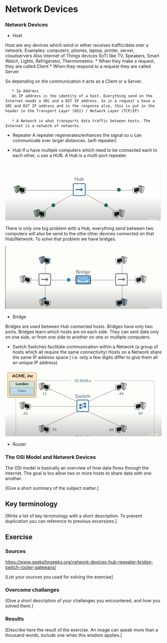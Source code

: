 # Network Devices

### Network Devices
* Host

Host are any devices which send or either receives traffic/data over a network.
Examples: computers, phones, laptop, printer, server, cloudservers
Also Internet of Things devices (IoT) like TV, Speakers, Smart Watch, Lights, Refrigerator, Thermometers.
    * When they make a request, they are called Client
    * When they respond to a request they are called Server

So depending on the communication it acts as a Client or a Server.

       * Ip Address
       An IP address is the identity of a host. Everything send on the Internet needs a SRC and a DST IP address. So in a request u have a SRC and DST IP address and in the response also, this is put in the header in the Transport Layer (OSI) / Network Layer (TCP/IP)

       * A Network is what transports data traffic between hosts. The Internet is a network of networks.

* Repeater
A repeater regenerates/enhances the signal so u can communicate over larger distances. (wifi repeater)

* Hub
If u have multiple computers which need to be connected each to each other, u use a HUB. A Hub is a multi-port repeater.

![alt text](../00_includes/NTW/hub.PNG)

There is only one big problem with a Hub, everything send between two computers will also be send to the othe other devices connected on that Hub/Network. To solve that problem we have bridges.

![alt text](../00_includes/NTW/Bridge.PNG)

* Bridge

Bridges are used between Hub connected hosts.
Bridges have only two ports.
Bridges learn which hosts are on each side. They can sent data only on one side, or from one side to another on one or multiple computers.

* Switch
Switches facilitate communication within a Network (a group of hosts which all require the same connectivity)
Hosts on a Network share the same IP address space (
    i.e. only a few digits differ to give them all an unique IP address)

![alt text](../00_includes/NTW/SwitchNTW.PNG)

* Router





### The OSI Model and Network Devices

The OSI model is basically an overview of how data flows through the Internet.
The goal is too allow two or more hosts to share data with one another.





[Give a short summary of the subject matter.]

## Key terminology
[Write a list of key terminology with a short description. To prevent duplication you can reference to previous excersizes.]

## Exercise

### Sources

https://www.geeksforgeeks.org/network-devices-hub-repeater-bridge-switch-router-gateways/


[List your sources you used for solving the exercise]

### Overcome challanges
[Give a short description of your challanges you encountered, and how you solved them.]

### Results
[Describe here the result of the exercise. An image can speak more than a thousand words, include one when this wisdom applies.]
